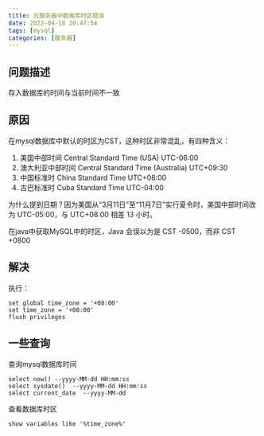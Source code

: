```yaml
---
title: 云服务器中数据库时区错误
date: 2022-04-18 20:47:54
tags: [mysql]
categories: [服务器]
---
```


## 问题描述

存入数据库的时间与当前时间不一致

## 原因

在mysql数据库中默认的时区为CST，这种时区非常混乱，有四种含义：

1. 美国中部时间 Central Standard Time (USA) UTC-06:00
2. 澳大利亚中部时间 Central Standard Time (Australia) UTC+09:30
3. 中国标准时 China Standard Time UTC+08:00
4. 古巴标准时 Cuba Standard Time UTC-04:00

为什么提到日期？因为美国从“3月11日”至“11月7日”实行夏令时，美国中部时间改为 UTC-05:00，与 UTC+08:00 相差 13 小时。

在java中获取MySQL中的时区，Java 会误以为是 CST -0500，而非 CST +0800

## 解决

执行：

```mysql
set global time_zone = '+08:00'
set time_zone = '+08:00'
flush privileges
```

## 一些查询

查询mysql数据库时间

```mysql
select now() --yyyy-MM-dd HH:mm:ss
select sysdate()  --yyyy-MM-dd HH:mm:ss
select current_date  --yyyy-MM-dd
```

查看数据库时区

```mysql
show variables like '%time_zone%'
```

